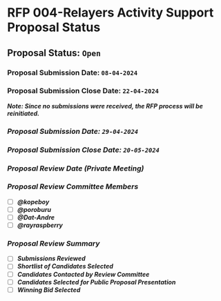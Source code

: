# RFP 004-Relayers Activity Support Proposal Status

## Proposal Status: `Open`

### Proposal Submission Date: `08-04-2024`

### Proposal Submission Close Date: `22-04-2024`

<i><b>Note: <b>Since no submissions were received, the RFP process will be reinitiated. <i>

### Proposal Submission Date: `29-04-2024`

### Proposal Submission Close Date: `20-05-2024`

### Proposal Review Date (Private Meeting)

### Proposal Review Committee Members

- [ ] @kopeboy
- [ ] @poroburu
- [ ] @Dat-Andre
- [ ] @rayraspberry

### Proposal Review Summary

- [ ] Submissions Reviewed
- [ ] Shortlist of Candidates Selected
- [ ] Candidates Contacted by Review Committee
- [ ] Candidates Selected for Public Proposal Presentation
- [ ] Winning Bid Selected
